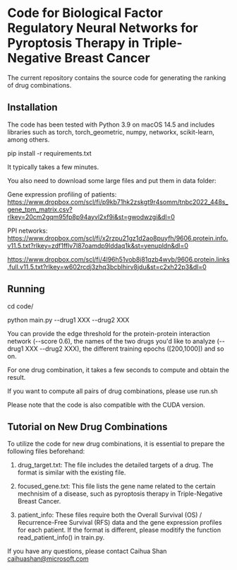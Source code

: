 # Code for Biological Factor Regulatory Neural Networks for Pyroptosis Therapy in Triple-Negative Breast Cancer

The current repository contains the source code for generating the ranking of drug combinations.


## Installation

The code has been tested with Python 3.9 on macOS 14.5 and includes libraries such as torch, torch_geometric, numpy, networkx, scikit-learn, among others.

pip install -r requirements.txt 

It typically takes a few minutes.

You also need to download some large files and put them in data folder:

Gene expression profiling of patients:
https://www.dropbox.com/scl/fi/p9kb71hk2zskgt9r4somm/tnbc2022_448s_gene_tpm_matrix.csv?rlkey=20cm2gqm95fp8p94ayvl2xf9i&st=gwodwzgi&dl=0

PPI networks:
https://www.dropbox.com/scl/fi/x2rzpu21gz1d2ao8puyfh/9606.protein.info.v11.5.txt?rlkey=zdf1fflv7l87oamdp9lddaq1k&st=yenupldn&dl=0

https://www.dropbox.com/scl/fi/4l96h51vob8j81qzb4wyb/9606.protein.links.full.v11.5.txt?rlkey=w602rcdj3zhq3bcblhirv8jdu&st=c2xh22p3&dl=0

## Running

cd code/

python main.py --drug1 XXX --drug2 XXX

You can provide the edge threshold for the protein-protein interaction network (--score 0.6), the names of the two drugs you'd like to analyze (--drug1 XXX --drug2 XXX), the different training epochs ([200,1000]) and so on. 

For one drug combination, it takes a few seconds to compute and obtain the result.

If you want to compute all pairs of drug combinations, please use run.sh

Please note that the code is also compatible with the CUDA version. 


## Tutorial on New Drug Combinations

To utilize the code for new drug combinations, it is essential to prepare the following files beforehand:

1. drug_target.txt: The file includes the detailed targets of a drug. The format is similar with the existing file.

2. focused_gene.txt: This file lists the gene name related to the certain mechnisim of a disease, such as pyroptosis therapy in Triple-Negative Breast Cancer.

3. patient_info: These files require both the Overall Survival (OS) / Recurrence-Free Survival (RFS) data and the gene expression profiles for each patient. If the format is different, please moditify the function read_patient_info() in train.py.


If you have any questions, please contact Caihua Shan caihuashan@microsoft.com
